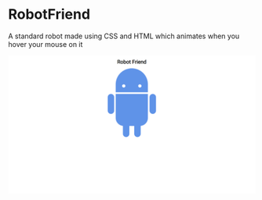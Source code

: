 # RobotFriend

A standard robot made using CSS and HTML which animates when you hover your mouse on it

![](robot.png)
